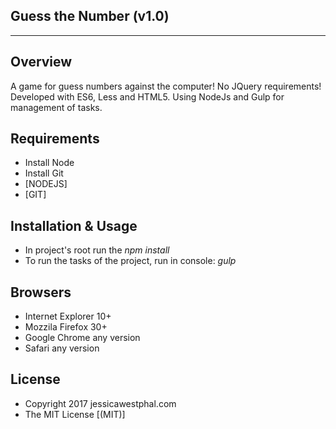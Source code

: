 Guess the Number (v1.0)
----------
---

Overview
--------
A game for guess numbers against the computer! 
No JQuery requirements!
Developed with ES6, Less and HTML5. Using NodeJs and Gulp for management of tasks.


Requirements
----------
 - Install Node
 - Install Git
 - [NODEJS]
 - [GIT]


Installation & Usage
----------
 - In project's root run the *npm install*
 - To run the tasks of the project, run in console: *gulp*


Browsers
----------

 - Internet Explorer 10+
 - Mozzila Firefox 30+
 - Google Chrome any version
 - Safari any version


License
-------
 * Copyright 2017 jessicawestphal.com
 * The MIT License [(MIT)] 
